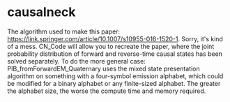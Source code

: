 # causalneck
The algorithm used to make this paper: https://link.springer.com/article/10.1007/s10955-016-1520-1.
Sorry, it's kind of a mess. CN_Code will allow you to recreate the paper, where the joint probability distribution of forward and reverse-time causal states has been solved separately. To do the more general case: PIB_fromForwardEM_Quaternary uses the mixed state presentation algorithm on something with a four-symbol emission alphabet, which could be modified for a binary alphabet or any finite-sized alphabet. The greater the alphabet size, the worse the compute time and memory required.
